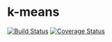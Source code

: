 # k-means

[![Build Status](https://travis-ci.org/Rothen/k-means.svg?branch=master)](https://travis-ci.org/Rothen/k-means)
[![Coverage Status](https://coveralls.io/repos/github/Rothen/k-means/badge.svg?branch=master)](https://coveralls.io/github/Rothen/k-means?branch=master)
